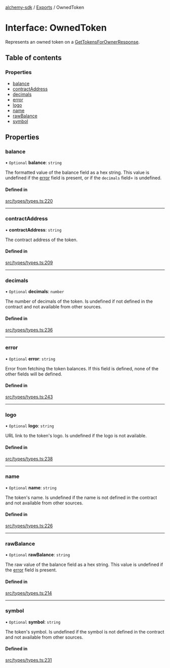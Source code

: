 [alchemy-sdk](../README.md) / [Exports](../modules.md) / OwnedToken

# Interface: OwnedToken

Represents an owned token on a [GetTokensForOwnerResponse](GetTokensForOwnerResponse.md).

## Table of contents

### Properties

- [balance](OwnedToken.md#balance)
- [contractAddress](OwnedToken.md#contractaddress)
- [decimals](OwnedToken.md#decimals)
- [error](OwnedToken.md#error)
- [logo](OwnedToken.md#logo)
- [name](OwnedToken.md#name)
- [rawBalance](OwnedToken.md#rawbalance)
- [symbol](OwnedToken.md#symbol)

## Properties

### balance

• `Optional` **balance**: `string`

The formatted value of the balance field as a hex string. This value is
undefined if the [error](OwnedToken.md#error) field is present, or if the `decimals` field=
is undefined.

#### Defined in

[src/types/types.ts:220](https://github.com/alchemyplatform/alchemy-sdk-js/blob/432c999/src/types/types.ts#L220)

___

### contractAddress

• **contractAddress**: `string`

The contract address of the token.

#### Defined in

[src/types/types.ts:209](https://github.com/alchemyplatform/alchemy-sdk-js/blob/432c999/src/types/types.ts#L209)

___

### decimals

• `Optional` **decimals**: `number`

The number of decimals of the token. Is undefined if not defined in the
contract and not available from other sources.

#### Defined in

[src/types/types.ts:236](https://github.com/alchemyplatform/alchemy-sdk-js/blob/432c999/src/types/types.ts#L236)

___

### error

• `Optional` **error**: `string`

Error from fetching the token balances. If this field is defined, none of
the other fields will be defined.

#### Defined in

[src/types/types.ts:243](https://github.com/alchemyplatform/alchemy-sdk-js/blob/432c999/src/types/types.ts#L243)

___

### logo

• `Optional` **logo**: `string`

URL link to the token's logo. Is undefined if the logo is not available.

#### Defined in

[src/types/types.ts:238](https://github.com/alchemyplatform/alchemy-sdk-js/blob/432c999/src/types/types.ts#L238)

___

### name

• `Optional` **name**: `string`

The token's name. Is undefined if the name is not defined in the contract and
not available from other sources.

#### Defined in

[src/types/types.ts:226](https://github.com/alchemyplatform/alchemy-sdk-js/blob/432c999/src/types/types.ts#L226)

___

### rawBalance

• `Optional` **rawBalance**: `string`

The raw value of the balance field as a hex string. This value is undefined
if the [error](OwnedToken.md#error) field is present.

#### Defined in

[src/types/types.ts:214](https://github.com/alchemyplatform/alchemy-sdk-js/blob/432c999/src/types/types.ts#L214)

___

### symbol

• `Optional` **symbol**: `string`

The token's symbol. Is undefined if the symbol is not defined in the contract
and not available from other sources.

#### Defined in

[src/types/types.ts:231](https://github.com/alchemyplatform/alchemy-sdk-js/blob/432c999/src/types/types.ts#L231)
